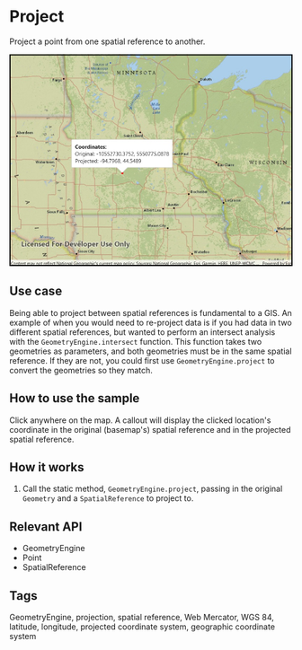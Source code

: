 # Project

Project a point from one spatial reference to another.

![](Project.jpg)

## Use case

Being able to project between spatial references is fundamental to a GIS. An example of when you would need to re-project data is if you had data in two different spatial references, but wanted to perform an intersect analysis with the `GeometryEngine.intersect` function. This function takes two geometries as parameters, and both geometries must be in the same spatial reference. If they are not, you could first use `GeometryEngine.project` to convert the geometries so they match.

## How to use the sample

Click anywhere on the map. A callout will display the clicked location's coordinate in the original (basemap's) spatial reference and in the projected spatial reference.

## How it works

1. Call the static method, `GeometryEngine.project`, passing in the original `Geometry` and a `SpatialReference` to project to.

## Relevant API

- GeometryEngine
- Point
- SpatialReference

## Tags

GeometryEngine, projection, spatial reference, Web Mercator, WGS 84, latitude, longitude, projected coordinate system, geographic coordinate system